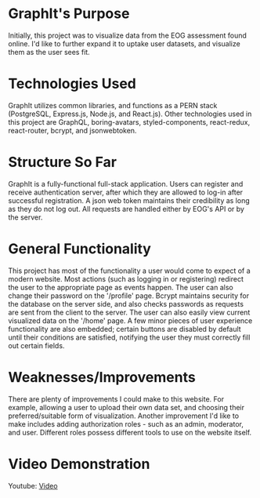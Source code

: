 # GraphIt's Purpose

Initially, this project was to visualize data from the EOG assessment found online. I'd like to further expand it to uptake user datasets, and visualize them as the user sees fit.

# Technologies Used

GraphIt utilizes common libraries, and functions as a PERN stack (PostgreSQL, Express.js, Node.js, and React.js). Other technologies used in this project are GraphQL, boring-avatars,
styled-components, react-redux, react-router, bcrypt, and jsonwebtoken.

# Structure So Far

GraphIt is a fully-functional full-stack application. Users can register and receive authentication server, after which they are allowed to log-in after successful registration.
A json web token maintains their credibility as long as they do not log out. All requests are handled either by EOG's API or by the server.

# General Functionality

This project has most of the functionality a user would come to expect of a modern website. Most actions (such as logging in or registering) redirect the user to the appropriate page as events happen. The user can also change their password on the '/profile' page. Bcrypt maintains security for the database on the server side, and also checks passwords as requests are sent from the client to the server. The user can also easily view current visualized data on the '/home' page. A few minor pieces of user experience functionality are also embedded; certain buttons are disabled by default until their conditions are satisfied, notifying the user they must correctly fill out certain fields.

# Weaknesses/Improvements

There are plenty of improvements I could make to this website. For example, allowing a user to upload their own data set, and choosing their preferred/suitable form of visualization.
Another improvement I'd like to make includes adding authorization roles - such as an admin, moderator, and user. Different roles possess different tools to use on the website itself.

# Video Demonstration

Youtube: [Video](https://youtu.be/yWqeo25OtKs)